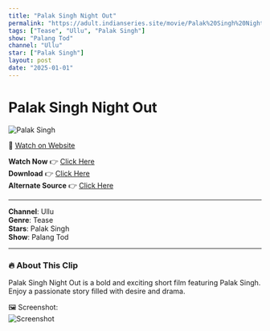 ```yaml
---
title: "Palak Singh Night Out"
permalink: "https://adult.indianseries.site/movie/Palak%20Singh%20Night%20Out"
tags: ["Tease", "Ullu", "Palak Singh"]
show: "Palang Tod"
channel: "Ullu"
star: ["Palak Singh"]
layout: post
date: "2025-01-01"
---
```


# Palak Singh Night Out

![Palak Singh](https://shorts.desisins.com/wp-content/uploads/2024/04/Palak-Singh-Night-Out-DesiSins.com_.jpg)

🔗 [Watch on Website](https://adult.indianseries.site/movie/Palak%20Singh%20Night%20Out)

**Watch Now** 👉 [Click Here](https://adult.indianseries.site/movie/Palak%20Singh%20Night%20Out)  
**Download** 👉 [Click Here](https://adult.indianseries.site/movie/Palak%20Singh%20Night%20Out)  
**Alternate Source** 👉 [Click Here](https://adult.indianseries.site/movie/Palak%20Singh%20Night%20Out)

---

**Channel**: Ullu  
**Genre**: Tease  
**Stars**: Palak Singh  
**Show**: Palang Tod

---

### 🔥 About This Clip

Palak Singh Night Out is a bold and exciting short film featuring Palak Singh. Enjoy a passionate story filled with desire and drama.
 
🖼️ Screenshot:  
![Screenshot](https://shorts.desisins.com/wp-content/uploads/2024/04/Palak-Singh-Night-Out-DesiSins.com_.jpg)

